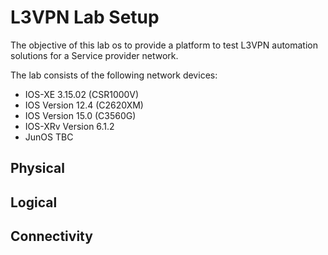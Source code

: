 # L3VPN Lab Setup 
The objective of this lab os to provide a platform to test L3VPN automation solutions for a Service provider network.

The lab consists of the following network devices:
- IOS-XE 3.15.02 (CSR1000V)
- IOS Version 12.4 (C2620XM)
- IOS Version 15.0 (C3560G) 
- IOS-XRv Version 6.1.2
- JunOS TBC



## Physical

## Logical

## Connectivity
